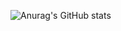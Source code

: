 
![Anurag's GitHub stats](https://github-readme-stats.vercel.app/api?username=whsiaor&show_icons=true&theme=merko&rank_icon=github)
<!--
**whsiaor/whsiaor** is a ✨ _special_ ✨ repository because its `README.md` (this file) appears on your GitHub profile.

Here are some ideas to get you started:

- 🔭 I’m currently working on ...
- 🌱 I’m currently learning ...
- 👯 I’m looking to collaborate on ...
- 🤔 I’m looking for help with ...
- 💬 Ask me about ...
- 📫 How to reach me: ...
- 😄 Pronouns: ...
- ⚡ Fun fact: ...
-->

